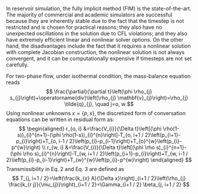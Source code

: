 In reservoir simulation, the fully implicit method (FIM) is the state-of-the-art. The majority of commercial and academic simulators are successful because they are inherently stable due to the fact that the timestep is not restricted and is chosen for practical reasons; they also have no unexpected oscillations in the solution due to CFL violations; and they also have extremely efficient linear and nonlinear solver options.
On the other hand, the disadvantages include the fact that it requires a nonlinear solution with complete Jacobian construction, the nonlinear solution is not always convergent, and it can be computationally expensive if timesteps are not set carefully.

For two-phase flow, under isothermal condition, the mass-balance equation reads
$$
\frac{\partial}{\partial t}\left(\phi \rho_{j} s_{j}\right)+\operatorname{div}\left(\rho_{j} \mathbf{v}_{j}\right)=\rho_{j} \tilde{q}_{j}, \quad j=o, w
$$
Using nonlinear unknowns $x=\{p, s\}$, the discretized form of conversation equations can be written in residual form as:
$$
\begin{aligned}
r_{o, i} &=\frac{V_{i}}{\Delta t}\left[(\phi \rho(1-s))_{i}^{n+1}-(\phi \rho(1-s))_{i}^{n}\right]-T_{o, i+1 / 2}\left(p_{i+1}-p_{i}\right)+T_{o, i-1 / 2}\left(p_{i}-p_{i-1}\right)+T_{o}^{w}\left(p_{i}-p^{w}\right) \\
r_{w, i} &=\frac{V_{i}}{\Delta t}\left[(\phi \rho s)_{i}^{n+1}-(\phi \rho s)_{i}^{n}\right]-T_{w, i+1 / 2}\left(p_{i+1}-p_{i}\right)+T_{w, i-1 / 2}\left(p_{i}-p_{i-1}\right)+T_{w}^{w}\left(p_{i}-p^{w}\right)
\end{aligned}
$$
Transmissibility in Eq. 2 and Eq. 3 are defined as
$$
T_{j, i+1 / 2}=\left(\frac{k_{x} A}{\Delta x}\right)_{i+1 / 2}\left(\rho_{j} \frac{k_{r j}}{\mu_{j}}\right)_{i+1 / 2}=\Gamma_{i+1 / 2} \beta_{j, i+1 / 2}
$$
